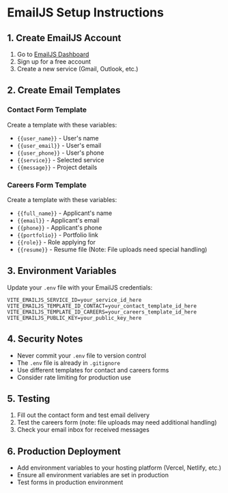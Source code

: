 # EmailJS Setup Instructions

## 1. Create EmailJS Account
1. Go to [EmailJS Dashboard](https://dashboard.emailjs.com/)
2. Sign up for a free account
3. Create a new service (Gmail, Outlook, etc.)

## 2. Create Email Templates

### Contact Form Template
Create a template with these variables:
- `{{user_name}}` - User's name
- `{{user_email}}` - User's email
- `{{user_phone}}` - User's phone
- `{{service}}` - Selected service
- `{{message}}` - Project details

### Careers Form Template
Create a template with these variables:
- `{{full_name}}` - Applicant's name
- `{{email}}` - Applicant's email
- `{{phone}}` - Applicant's phone
- `{{portfolio}}` - Portfolio link
- `{{role}}` - Role applying for
- `{{resume}}` - Resume file (Note: File uploads need special handling)

## 3. Environment Variables
Update your `.env` file with your EmailJS credentials:

```env
VITE_EMAILJS_SERVICE_ID=your_service_id_here
VITE_EMAILJS_TEMPLATE_ID_CONTACT=your_contact_template_id_here
VITE_EMAILJS_TEMPLATE_ID_CAREERS=your_careers_template_id_here
VITE_EMAILJS_PUBLIC_KEY=your_public_key_here
```

## 4. Security Notes
- Never commit your `.env` file to version control
- The `.env` file is already in `.gitignore`
- Use different templates for contact and careers forms
- Consider rate limiting for production use

## 5. Testing
1. Fill out the contact form and test email delivery
2. Test the careers form (note: file uploads may need additional handling)
3. Check your email inbox for received messages

## 6. Production Deployment
- Add environment variables to your hosting platform (Vercel, Netlify, etc.)
- Ensure all environment variables are set in production
- Test forms in production environment
